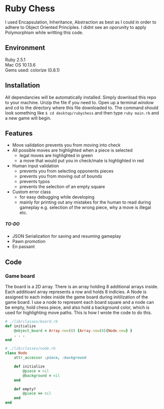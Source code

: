 # Ruby Chess 
I used Encapsulation, Inheritance, Abstraction as best as I could in order to adhere to Object Oriented Principles. I didnt see an oporunity to apply Polymorphism while writting this code. 

## Environment 
Ruby 2.5.1\
Mac OS 10.13.6\
Gems used: colorize (0.8.1)

## Installation 
All dependancies will be automatically installed. Simply download this repo to your machine. Unzip the file if you need to. Open up a terminal window and cd to the directory where this file downloaded to. The command should look something like `$ cd desktop/rubychess` and then type `ruby main.rb` and a new game will begin. 

## Features 
* Move validation prevents you from moving into check
* All possible moves are highlighted when a piece is selected
    * legal moves are highlighted in green
    * a move that would put you in check/mate is highlighted in red
* Human input validation
    * prevents you from selecting opponents pieces
    * prevents you from moving out of bounds 
    * prevents typos 
    * prevents the selection of an empty square
* Custom error class 
    * for easy debugging while developing 
    * mainly for printing out any mistakes for the human to read during gameplay e.g. selection of the wrong piece, why a move is illegal etc. 

##### TO-DO
* JSON Serialization for saving and resuming gameplay 
* Pawn promotion 
* En passant 

## Code
### Game board
The board is a 2D array. There is an array holding 8 additional arrays inside. Each additioanl array represents a row and holds 8 indicies. A Node is assigned to each index inside the game board during initilization of the game board. I use a node to represent each board square and a node can be empty, hold chess piece, and also hold a background color, which is used for highlighting move paths. This is how I wrote the code to do this. 
```Ruby
# ./lib/classes/board.rb
def initialize
    @object_board = Array.new(8) {Array.new(8){Node.new} }
    . . . 
end

# ./lib/classes/node.rb
class Node
    attr_accessor :piece, :background

    def initialize 
        @piece = nil
        @background = nil
    end

    def empty?
        @piece == nil
    end
end
```